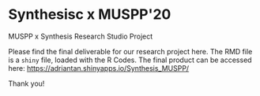 # Synthesisc x MUSPP'20
MUSPP x Synthesis Research Studio Project

Please find the final deliverable for our research project here. The RMD file is a `shiny` file, loaded with the R Codes. 
The final product can be accessed here: https://adriantan.shinyapps.io/Synthesis_MUSPP/

Thank you!
